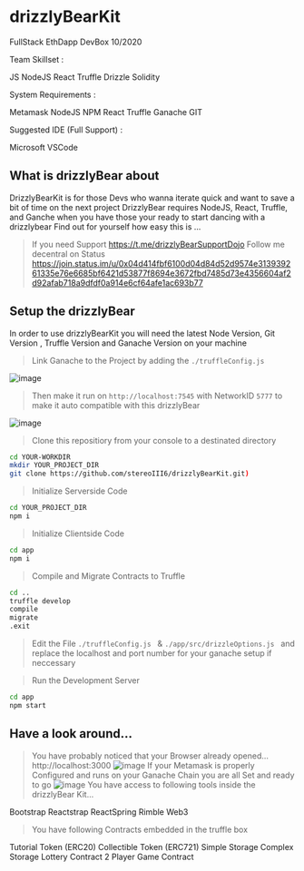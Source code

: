 # drizzlyBearKit
FullStack EthDapp DevBox 10/2020

Team Skillset : 

JS
NodeJS
React
Truffle
Drizzle
Solidity

System Requirements :

Metamask
NodeJS
NPM
React 
Truffle 
Ganache 
GIT

Suggested IDE (Full Support) :

Microsoft VSCode



## What is drizzlyBear about

DrizzlyBearKit is for those Devs who wanna iterate quick and want to save a bit of time on the next project
DrizzlyBear requires NodeJS, React, Truffle, and Ganche when you have those your ready to start dancing with a drizzlybear 
Find out for yourself how easy this is ...

> If you need Support https://t.me/drizzlyBearSupportDojo
> Follow me decentral on Status https://join.status.im/u/0x04d414fbf6100d04d84d52d9574e313939261335e76e6685bf6421d53877f8694e3672fbd7485d73e4356604af2d92afab718a9dfdf0a914e6cf64afe1ac693b77

## Setup the drizzlyBear

In order to use drizzlyBearKit you will need the latest Node Version, Git Version , Truffle Version and Ganache Version on your machine 

> Link Ganache to the Project by adding the ```./truffleConfig.js ``` 

![image](https://github.com/stereoIII6/drizzlyBearKit/blob/master/ganache_truff.png)

> Then make it run on ``` http://localhost:7545 ``` with NetworkID ``` 5777 ``` to make it auto compatible with this drizzlyBear 

![image](https://github.com/stereoIII6/drizzlyBearKit/blob/master/ganache_net.png)

> Clone this repositiory from your console to a destinated directory

```bash 
cd YOUR-WORKDIR
mkdir YOUR_PROJECT_DIR
git clone https://github.com/stereoIII6/drizzlyBearKit.git)
```
> Initialize Serverside Code
```bash
cd YOUR_PROJECT_DIR
npm i
```
> Initialize Clientside Code
```bash
cd app
npm i
```
> Compile and Migrate Contracts to Truffle
```bash
cd ..
truffle develop
compile
migrate 
.exit 
```

> Edit the File ```./truffleConfig.js ```  &  ```./app/src/drizzleOptions.js ```  and replace the localhost and port number for your ganache setup if neccessary 

> Run the Development Server
```bash
cd app
npm start
```

## Have a look around... 

>You have probably noticed that your Browser already opened... http://localhost:3000
![image](https://github.com/stereoIII6/drizzlyBearKit/blob/master/dAppMetaConnect.png)
>If your Metamask is properly Configured and runs on your Ganache Chain you are all Set and ready to go
![image](https://github.com/stereoIII6/drizzlyBearKit/blob/master/dAppFirstLook.png)
>You have access to following tools inside the drizzlyBear Kit... 

Bootstrap 
Reactstrap 
ReactSpring 
Rimble
Web3

>You have following Contracts embedded in the truffle box 

Tutorial Token (ERC20) 
Collectible Token (ERC721) 
Simple Storage
Complex Storage 
Lottery Contract 
2 Player Game Contract





